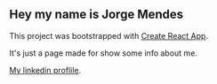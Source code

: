## Hey my name is Jorge Mendes

This project was bootstrapped with [Create React App](https://github.com/facebook/create-react-app).

It's just a page made for show some info about me.


[My linkedin proflile](https://www.linkedin.com/in/jorge-mendes-83a572a7/?locale=en_US).
